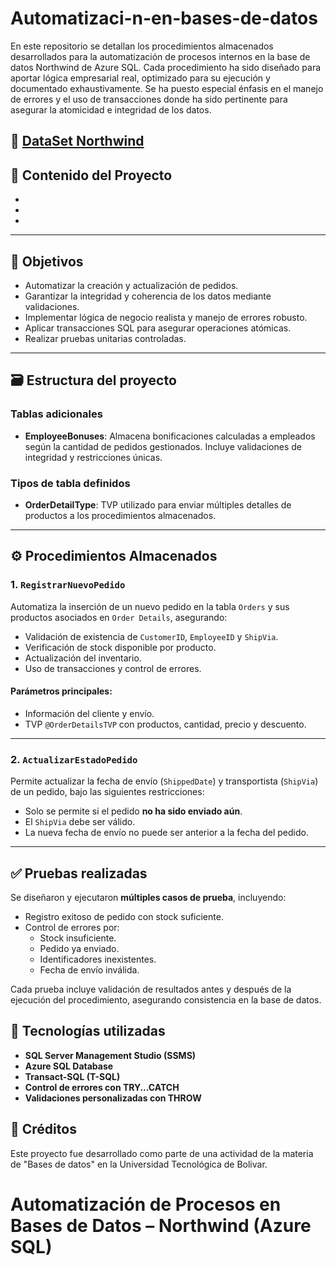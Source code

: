 # Automatizaci-n-en-bases-de-datos

En este repositorio se detallan los procedimientos almacenados desarrollados para la automatización de procesos internos en la base de datos Northwind de Azure SQL. Cada procedimiento ha sido diseñado para aportar lógica empresarial real, optimizado para su ejecución y documentado exhaustivamente. Se ha puesto especial énfasis en el manejo de errores y el uso de transacciones donde ha sido pertinente para asegurar la atomicidad e integridad de los datos.

🔗 [DataSet Northwind](https://learn.microsoft.com/es-es/dotnet/framework/data/adonet/sql/linq/downloading-sample-databases#get-the-northwind-sample-database-for-sql-server)
---

## 📁 Contenido del Proyecto
-
-
-

---

## 📌 Objetivos

- Automatizar la creación y actualización de pedidos.
- Garantizar la integridad y coherencia de los datos mediante validaciones.
- Implementar lógica de negocio realista y manejo de errores robusto.
- Aplicar transacciones SQL para asegurar operaciones atómicas.
- Realizar pruebas unitarias controladas.

---

## 🗃️ Estructura del proyecto

### Tablas adicionales

- **EmployeeBonuses**: Almacena bonificaciones calculadas a empleados según la cantidad de pedidos gestionados. Incluye validaciones de integridad y restricciones únicas.

### Tipos de tabla definidos

- **OrderDetailType**: TVP utilizado para enviar múltiples detalles de productos a los procedimientos almacenados.

---

## ⚙️ Procedimientos Almacenados

### 1. `RegistrarNuevoPedido`

Automatiza la inserción de un nuevo pedido en la tabla `Orders` y sus productos asociados en `Order Details`, asegurando:
- Validación de existencia de `CustomerID`, `EmployeeID` y `ShipVia`.
- Verificación de stock disponible por producto.
- Actualización del inventario.
- Uso de transacciones y control de errores.

#### Parámetros principales:
- Información del cliente y envío.
- TVP `@OrderDetailsTVP` con productos, cantidad, precio y descuento.

---

### 2. `ActualizarEstadoPedido`

Permite actualizar la fecha de envío (`ShippedDate`) y transportista (`ShipVia`) de un pedido, bajo las siguientes restricciones:
- Solo se permite si el pedido **no ha sido enviado aún**.
- El `ShipVia` debe ser válido.
- La nueva fecha de envío no puede ser anterior a la fecha del pedido.

---

## ✅ Pruebas realizadas

Se diseñaron y ejecutaron **múltiples casos de prueba**, incluyendo:
- Registro exitoso de pedido con stock suficiente.
- Control de errores por:
  - Stock insuficiente.
  - Pedido ya enviado.
  - Identificadores inexistentes.
  - Fecha de envío inválida.

Cada prueba incluye validación de resultados antes y después de la ejecución del procedimiento, asegurando consistencia en la base de datos.

## 🧰 Tecnologías utilizadas

- **SQL Server Management Studio (SSMS)**
- **Azure SQL Database**
- **Transact-SQL (T-SQL)**
- **Control de errores con TRY...CATCH**
- **Validaciones personalizadas con THROW**
  
## 📌 Créditos

Este proyecto fue desarrollado como parte de una actividad de la materia de "Bases de datos" en la Universidad Tecnológica de Bolivar.
# Automatización de Procesos en Bases de Datos – Northwind (Azure SQL)


